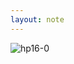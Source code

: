 ```yaml
---
layout: note
---
```


![hp16-0](https://drive.google.com/file/d/1kbXdD9k9NmUSGYAE0BwyxFtniUXYsi3FoQ/view?usp=sharing)
